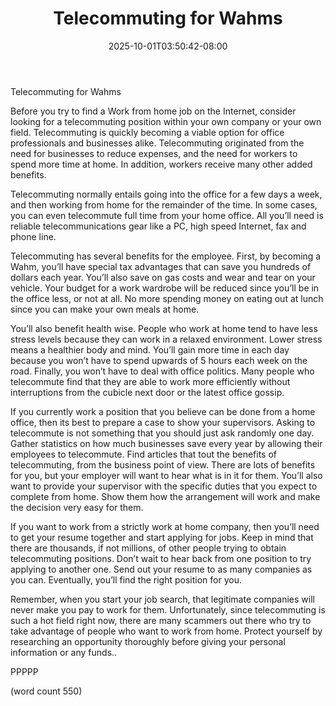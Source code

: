 ﻿---
title: "Telecommuting for Wahms"
date: 2025-10-01T03:50:42-08:00
description: "WAHM txt Tips for Web Success"
featured_image: "/images/WAHM txt.jpg"
tags: ["WAHM txt"]
---

Telecommuting for Wahms

Before you try to find a Work from home job on the Internet, consider looking for a telecommuting position within your own company or your own field. Telecommuting is quickly becoming a viable option for office professionals and businesses alike. Telecommuting originated from the need for businesses to reduce expenses, and the need for workers to spend more time at home. In addition, workers receive many other added benefits.

Telecommuting normally entails going into the office for a few days a week, and then working from home for the remainder of the time. In some cases, you can even telecommute full time from your home office. All you’ll need is reliable telecommunications gear like a PC, high speed Internet, fax and phone line. 

Telecommuting has several benefits for the employee. First, by becoming a Wahm, you’ll have special tax advantages that can save you hundreds of dollars each year. You’ll also save on gas costs and wear and tear on your vehicle. Your budget for a work wardrobe will be reduced since you’ll be in the office less, or not at all. No more spending money on eating out at lunch since you can make your own meals at home. 

You’ll also benefit health wise. People who work at home tend to have less stress levels because they can work in a relaxed environment. Lower stress means a healthier body and mind. You’ll gain more time in each day because you won’t have to spend upwards of 5 hours each week on the road. Finally, you won’t have to deal with office politics. Many people who telecommute find that they are able to work more efficiently without interruptions from the cubicle next door or the latest office gossip.

If you currently work a position that you believe can be done from a home office, then its best to prepare a case to show your supervisors. Asking to telecommute is not something that you should just ask randomly one day. Gather statistics on how much businesses save every year by allowing their employees to telecommute. Find articles that tout the benefits of telecommuting, from the business point of view. There are lots of benefits for you, but your employer will want to hear what is in it for them. You’ll also want to provide your supervisor with the specific duties that you expect to complete from home. Show them how the arrangement will work and make the decision very easy for them.

If you want to work from a strictly work at home company, then you’ll need to get your resume together and start applying for jobs. Keep in mind that there are thousands, if not millions, of other people trying to obtain telecommuting positions. Don’t wait to hear back from one position to try applying to another one. Send out your resume to as many companies as you can. Eventually, you’ll find the right position for you. 

Remember, when you start your job search, that legitimate companies will never make you pay to work for them. Unfortunately, since telecommuting is such a hot field right now, there are many scammers out there who try to take advantage of people who want to work from home. Protect yourself by researching an opportunity thoroughly before giving your personal information or any funds..

PPPPP

(word count 550)
